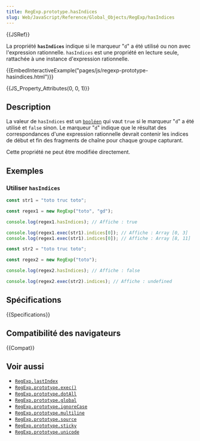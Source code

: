 ```yaml
---
title: RegExp.prototype.hasIndices
slug: Web/JavaScript/Reference/Global_Objects/RegExp/hasIndices
---
```


{{JSRef}}

La propriété **`hasIndices`** indique si le marqueur "`d`" a été utilisé ou non avec l'expression rationnelle. `hasIndices` est une propriété en lecture seule, rattachée à une instance d'expression rationnelle.

{{EmbedInteractiveExample("pages/js/regexp-prototype-hasindices.html")}}

{{JS_Property_Attributes(0, 0, 1)}}

## Description

La valeur de `hasIndices` est un [`booléen`](/fr/docs/Web/JavaScript/Reference/Global_Objects/Boolean) qui vaut `true` si le marqueur "`d`" a été utilisé et `false` sinon. Le marqueur "`d`" indique que le résultat des correspondances d'une expression rationnelle devrait contenir les indices de début et fin des fragments de chaîne pour chaque groupe capturant.

Cette propriété ne peut être modifiée directement.

## Exemples

### Utiliser `hasIndices`

```js
const str1 = "toto truc toto";

const regex1 = new RegExp("toto", "gd");

console.log(regex1.hasIndices); // Affiche : true

console.log(regex1.exec(str1).indices[0]); // Affiche : Array [0, 3]
console.log(regex1.exec(str1).indices[0]); // Affiche : Array [8, 11]

const str2 = "toto truc toto";

const regex2 = new RegExp("toto");

console.log(regex2.hasIndices); // Affiche : false

console.log(regex2.exec(str2).indices); // Affiche : undefined
```

## Spécifications

{{Specifications}}

## Compatibilité des navigateurs

{{Compat}}

## Voir aussi

- [`RegExp.lastIndex`](/fr/docs/Web/JavaScript/Reference/Global_Objects/RegExp/lastIndex)
- [`RegExp.prototype.exec()`](/fr/docs/Web/JavaScript/Reference/Global_Objects/RegExp/exec)
- [`RegExp.prototype.dotAll`](/fr/docs/Web/JavaScript/Reference/Global_Objects/RegExp/dotAll)
- [`RegExp.prototype.global`](/fr/docs/Web/JavaScript/Reference/Global_Objects/RegExp/global)
- [`RegExp.prototype.ignoreCase`](/fr/docs/Web/JavaScript/Reference/Global_Objects/RegExp/ignoreCase)
- [`RegExp.prototype.multiline`](/fr/docs/Web/JavaScript/Reference/Global_Objects/RegExp/multiline)
- [`RegExp.prototype.source`](/fr/docs/Web/JavaScript/Reference/Global_Objects/RegExp/source)
- [`RegExp.prototype.sticky`](/fr/docs/Web/JavaScript/Reference/Global_Objects/RegExp/sticky)
- [`RegExp.prototype.unicode`](/fr/docs/Web/JavaScript/Reference/Global_Objects/RegExp/unicode)
